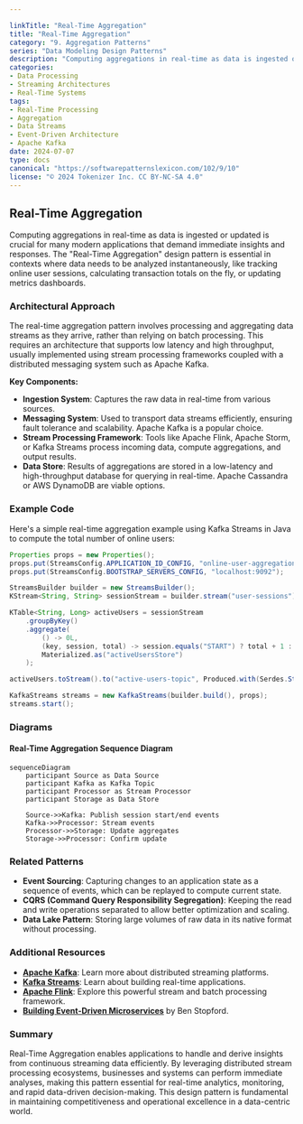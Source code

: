 ```yaml
---

linkTitle: "Real-Time Aggregation"
title: "Real-Time Aggregation"
category: "9. Aggregation Patterns"
series: "Data Modeling Design Patterns"
description: "Computing aggregations in real-time as data is ingested or updated."
categories:
- Data Processing
- Streaming Architectures
- Real-Time Systems
tags:
- Real-Time Processing
- Aggregation
- Data Streams
- Event-Driven Architecture
- Apache Kafka
date: 2024-07-07
type: docs
canonical: "https://softwarepatternslexicon.com/102/9/10"
license: "© 2024 Tokenizer Inc. CC BY-NC-SA 4.0"
---
```


## Real-Time Aggregation

Computing aggregations in real-time as data is ingested or updated is crucial for many modern applications that demand immediate insights and responses. The "Real-Time Aggregation" design pattern is essential in contexts where data needs to be analyzed instantaneously, like tracking online user sessions, calculating transaction totals on the fly, or updating metrics dashboards.

### Architectural Approach

The real-time aggregation pattern involves processing and aggregating data streams as they arrive, rather than relying on batch processing. This requires an architecture that supports low latency and high throughput, usually implemented using stream processing frameworks coupled with a distributed messaging system such as Apache Kafka.

**Key Components:**

- **Ingestion System**: Captures the raw data in real-time from various sources.
- **Messaging System**: Used to transport data streams efficiently, ensuring fault tolerance and scalability. Apache Kafka is a popular choice.
- **Stream Processing Framework**: Tools like Apache Flink, Apache Storm, or Kafka Streams process incoming data, compute aggregations, and output results.
- **Data Store**: Results of aggregations are stored in a low-latency and high-throughput database for querying in real-time. Apache Cassandra or AWS DynamoDB are viable options.

### Example Code

Here's a simple real-time aggregation example using Kafka Streams in Java to compute the total number of online users:

```java
Properties props = new Properties();
props.put(StreamsConfig.APPLICATION_ID_CONFIG, "online-user-aggregation");
props.put(StreamsConfig.BOOTSTRAP_SERVERS_CONFIG, "localhost:9092");

StreamsBuilder builder = new StreamsBuilder();
KStream<String, String> sessionStream = builder.stream("user-sessions");

KTable<String, Long> activeUsers = sessionStream
    .groupByKey()
    .aggregate(
        () -> 0L,
        (key, session, total) -> session.equals("START") ? total + 1 : total - 1,
        Materialized.as("activeUsersStore")
    );

activeUsers.toStream().to("active-users-topic", Produced.with(Serdes.String(), Serdes.Long()));

KafkaStreams streams = new KafkaStreams(builder.build(), props);
streams.start();
```

### Diagrams

#### Real-Time Aggregation Sequence Diagram

```mermaid
sequenceDiagram
    participant Source as Data Source
    participant Kafka as Kafka Topic
    participant Processor as Stream Processor
    participant Storage as Data Store
    
    Source->>Kafka: Publish session start/end events
    Kafka->>Processor: Stream events
    Processor->>Storage: Update aggregates
    Storage->>Processor: Confirm update
```

### Related Patterns

- **Event Sourcing**: Capturing changes to an application state as a sequence of events, which can be replayed to compute current state.
- **CQRS (Command Query Responsibility Segregation)**: Keeping the read and write operations separated to allow better optimization and scaling.
- **Data Lake Pattern**: Storing large volumes of raw data in its native format without processing.

### Additional Resources

- **[Apache Kafka](https://kafka.apache.org/)**: Learn more about distributed streaming platforms.
- **[Kafka Streams](https://kafka.apache.org/documentation/streams/)**: Learn about building real-time applications.
- **[Apache Flink](https://flink.apache.org/)**: Explore this powerful stream and batch processing framework.
- **[Building Event-Driven Microservices](https://www.oreilly.com/library/view/designing-event-driven-systems/9781492038257/)** by Ben Stopford.

### Summary

Real-Time Aggregation enables applications to handle and derive insights from continuous streaming data efficiently. By leveraging distributed stream processing ecosystems, businesses and systems can perform immediate analyses, making this pattern essential for real-time analytics, monitoring, and rapid data-driven decision-making. This design pattern is fundamental in maintaining competitiveness and operational excellence in a data-centric world.
